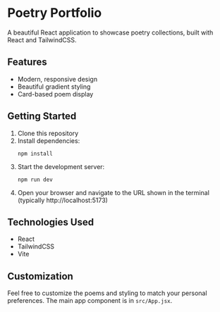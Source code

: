 # Poetry Portfolio

A beautiful React application to showcase poetry collections, built with React and TailwindCSS.

## Features

- Modern, responsive design
- Beautiful gradient styling
- Card-based poem display

## Getting Started

1. Clone this repository
2. Install dependencies:
   ```
   npm install
   ```
3. Start the development server:
   ```
   npm run dev
   ```
4. Open your browser and navigate to the URL shown in the terminal (typically http://localhost:5173)

## Technologies Used

- React
- TailwindCSS
- Vite

## Customization

Feel free to customize the poems and styling to match your personal preferences. The main app component is in `src/App.jsx`.

